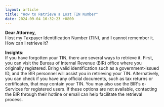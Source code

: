 ```yaml
---
layout: article
title: "How to Retrieve a Lost TIN Number"
date: 2024-09-04 16:32:23 +0800
---
```


<p><strong>Dear Attorney,</strong><br> I lost my Taxpayer Identification Number (TIN), and I cannot remember it. How can I retrieve it?</p><p><strong>Insights:</strong><br> If you have forgotten your TIN, there are several ways to retrieve it. First, you can visit the Bureau of Internal Revenue (BIR) office where you originally registered. Bring valid identification such as a government-issued ID, and the BIR personnel will assist you in retrieving your TIN. Alternatively, you can check if you have any official documents, such as tax returns or certificates, that may contain your TIN. You may also use the BIR's e-Services for registered users. If these options are not available, contacting the BIR through their hotline or email can help facilitate the retrieval process.</p>